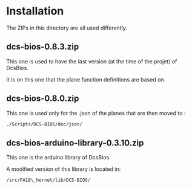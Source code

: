 # Installation

The ZIPs in this directory are all used differently.

## dcs-bios-0.8.3.zip

This one is used to have the last version (at the time of the projet) of DcsBios.

It is on this one that the plane function definitions are based on.

## dcs-bios-0.8.0.zip

This one is used only for the .json of the planes that are then moved to :
```bash
./Scripts/DCS-BIOS/doc/json/
```

## dcs-bios-arduino-library-0.3.10.zip

This one is the arduino library of DcsBios. 

A modified version of this library is located in:
```
/src/FA18\_hornet/lib/DCS-BIOS/
```
